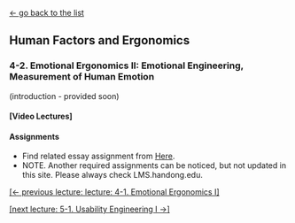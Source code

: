 [← go back to the list](README.md)

## Human Factors and Ergonomics

### 4-2. Emotional Ergonomics II: Emotional Engineering, Measurement of Human Emotion

(introduction - provided soon)

#### [Video Lectures]


#### Assignments
- Find related essay assignment from [Here](HFE_Essays.md).
- NOTE. Another required assignments can be noticed, but not updated in this site. Please always check LMS.handong.edu.



[[← previous lecture: lecture: 4-1. Emotional Ergonomics I]](HFE04_1.md)

[[next lecture: 5-1. Usability Engineering I →]](HFE05_1.md)